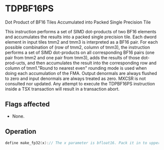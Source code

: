 # TDPBF16PS

Dot Product of BF16 Tiles Accumulated into Packed Single Precision Tile

This instruction performs a set of SIMD dot-products of two BF16 elements and accumulates the results into a packed single precision tile.
Each dword element in input tiles tmm2 and tmm3 is interpreted as a BF16 pair.
For each possible combination of (row of tmm2, column of tmm3), the instruction performs a set of SIMD dot-products on all corresponding BF16 pairs (one pair from tmm2 and one pair from tmm3), adds the results of those dot-prod-ucts, and then accumulates the result into the corresponding row and column of tmm1."Round to nearest even" rounding mode is used when doing each accumulation of the FMA.
Output denormals are always flushed to zero and input denormals are always treated as zero.
MXCSR is not consulted nor updated.
Any attempt to execute the TDPBF16PS instruction inside a TSX transaction will result in a transaction abort.

## Flags affected

- None.

## Operation

```C
define make_fp32(x):// The x parameter is bfloat16. Pack it in to upper 16b of a dword.// The bit pattern is a legal fp32 value. Return that bit pattern. dword: = 0dword[31:16] := x return dwordTDPBF16PS tsrcdest, tsrc1, tsrc2// C = m x n (tsrcdest), A = m x k (tsrc1), B = k x n (tsrc2)# src1 and src2 elements are pairs of bfloat16elements_src1 := tsrc1.colsb / 4elements_src2 := tsrc2.colsb / 4elements_dest := tsrcdest.colsb / 4elements_temp := tsrcdest.colsb / 2// Count is in bfloat16 prior to horizontalfor m in 0 ... tsrcdest.rows-1:temp1[ 0 ... elements_temp-1 ] := 0for k in 0 ... elements_src1-1:for n in 0 ... elements_dest-1:// FP32 FMA with DAZ=FTZ=1, RNE rounding.// MXCSR is neither consulted nor updated.// No exceptions raised or denoted.for n in 0 ... elements_dest-1:// DAZ=FTZ=1, RNE rounding.// MXCSR is neither consulted nor updated.// No exceptions raised or denoted.tmpf32 := temp1.fp32[2*n] + temp1.fp32[2*n+1]tsrcdest.row[m].fp32[n] := tsrcdest.row[m].fp32[n] + tmpf32write_row_and_zero(tsrcdest, m, tmp, tsrcdest.colsb)zero_upper_rows(tsrcdest, tsrcdest.rows)zero_tilecfg_start()Intel C/C++ Compiler Intrinsic EquivalentTDPBF16PS void _tile_dpbf16ps(__tile dst, __tile src1, __tile src2);
```
